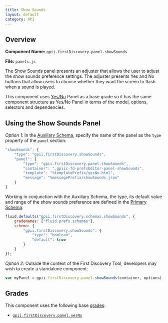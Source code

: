 ```yaml
---
title: Show Sounds
layout: default
category: API
---
```


## Overview

**Component Name:** `gpii.firstDiscovery.panel.showSounds`

**File:** `panels.js`

The Show Sounds panel presents an adjuster that allows the user to adjust the show sounds preference settings.
The adjuster presents Yes and No buttons that allow users to choose whether they want the screen to flash when a sound is played.

This component uses [Yes/No](yesNo.md)
Panel as a base grade so it has the same component structure as Yes/No Panel
in terms of the model, options, selectors and dependencies.

## Using the Show Sounds Panel

*Option 1*: In the
[Auxiliary Schema](http://docs.fluidproject.org/infusion/development/AuxiliarySchemaForPreferencesFramework.html),
specify the name of the panel as the `type` property of the `panel` section:
```javascript
"showSounds": {
    "type": "gpii.firstDiscovery.showSounds",
    "panel": {
        "type": "gpii.firstDiscovery.panel.showSounds",
        "container": ".gpiic-fd-prefsEditor-panel-showSounds",
        "template": "%templatePrefix/yesNo.html",
        "message": "%messagePrefix/showSounds.json"
    }
}
```

Working in conjunction with the Auxiliary Schema, the type, its default value and range of
the show sounds preference are defined in the
[Primary Schema](http://docs.fluidproject.org/infusion/development/PrimarySchemaForPreferencesFramework.html):
```javascript
fluid.defaults("gpii.firstDiscovery.schemas.showSounds", {
    gradeNames: ["fluid.prefs.schemas"],
    schema: {
        "gpii.firstDiscovery.showSounds": {
            "type": "boolean",
            "default": true
        }
    }
});
```

*Option 2*: Outside the context of the First Discovery Tool, developers may wish to create a standalone component:
```javascript
var myPanel = gpii.firstDiscovery.panel.showSounds(container, options);
```

## Grades

This component uses the following base
[grades](http://docs.fluidproject.org/infusion/development/ComponentGrades.html):

* [`gpii.firstDiscovery.panel.yesNo`](yesNo.md)

